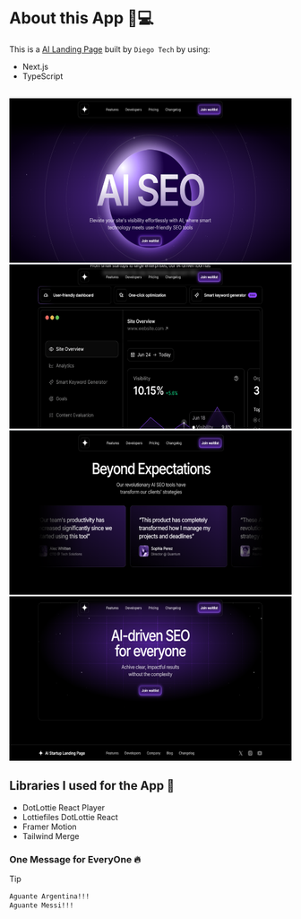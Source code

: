 # About this App 📱💻

This is a [AI Landing Page](https://ia-landing-page.pages.dev/) built by `Diego Tech` by using:

- Next.js
- TypeScript

<br />

<img src="./public/assets/readme/readme1.png" width="600px" height="293px" alt="AI Landing Page | Image 1">
<img src="./public/assets/readme/readme2.png" width="600px" height="293px" alt="AI Landing Page | Image 2">
<img src="./public/assets/readme/readme3.png" width="600px" height="293px" alt="AI Landing Page | Image 3">
<img src="./public/assets/readme/readme4.png" width="600px" height="293px" alt="AI Landing Page | Image 4">

<br />

## Libraries I used for the App 🚀

- DotLottie React Player
- Lottiefiles DotLottie React
- Framer Motion
- Tailwind Merge

### One Message for EveryOne 🔥

> [!TIP]
> ```shell
> Aguante Argentina!!!
> Aguante Messi!!!
> ```